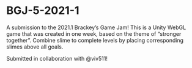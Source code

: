 # BGJ-5-2021-1

A submission to the 2021.1 Brackey’s Game Jam!
This is a Unity WebGL game that was created in one week, based on the theme of “stronger together”.
Combine slime to complete levels by placing corresponding slimes above all goals.

Submitted in collaboration with @viv511! 
